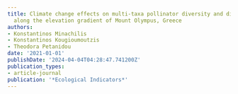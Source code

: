 ```yaml
---
title: Climate change effects on multi-taxa pollinator diversity and distribution
  along the elevation gradient of Mount Olympus, Greece
authors:
- Konstantinos Minachilis
- Konstantinos Kougioumoutzis
- Theodora Petanidou
date: '2021-01-01'
publishDate: '2024-04-04T04:28:47.741200Z'
publication_types:
- article-journal
publication: '*Ecological Indicators*'
---
```

